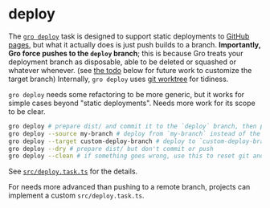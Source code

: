# deploy

The [`gro deploy`](/src/deploy.task.ts)
task is designed to support static deployments to
[GitHub pages](https://pages.github.com/),
but what it actually does is just push builds to a branch.
**Importantly, Gro force pushes to the `deploy` branch**;
this is because Gro treats your deployment
branch as disposable, able to be deleted or squashed or whatever whenever.
(see [the todo](#todo) below for future work to customize the target branch)
Internally, `gro deploy` uses [git worktree](https://git-scm.com/docs/git-worktree)
for tidiness.

`gro deploy` needs some refactoring to be more generic,
but it works for simple cases beyond "static deployments".
Needs more work for its scope to be clear.

```bash
gro deploy # prepare dist/ and commit it to the `deploy` branch, then push to go live
gro deploy --source my-branch # deploy from `my-branch` instead of the default `main`
gro deploy --target custom-deploy-branch # deploy to `custom-deploy-branch` instead of the default `deploy` -- WARNING! this force pushes to the target branch!
gro deploy --dry # prepare dist/ but don't commit or push
gro deploy --clean # if something goes wrong, use this to reset git and gro state
```

See [`src/deploy.task.ts`](/src/deploy.task.ts) for the details.

For needs more advanced than pushing to a remote branch,
projects can implement a custom `src/deploy.task.ts`.
